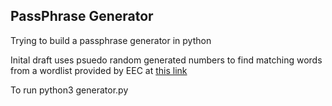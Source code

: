 ## PassPhrase Generator

Trying to build a passphrase generator in python

Inital draft uses psuedo random generated numbers to find matching words from a wordlist provided by EEC at [this link](https://www.eff.org/files/2016/07/18/eff_large_wordlist.txt) 


 To run python3 generator.py


